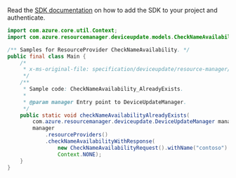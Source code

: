 Read the [SDK documentation](https://github.com/Azure/azure-sdk-for-java/blob/azure-resourcemanager-deviceupdate_1.0.0-beta.1/sdk/deviceupdate/azure-resourcemanager-deviceupdate/README.md) on how to add the SDK to your project and authenticate.

```java
import com.azure.core.util.Context;
import com.azure.resourcemanager.deviceupdate.models.CheckNameAvailabilityRequest;

/** Samples for ResourceProvider CheckNameAvailability. */
public final class Main {
    /*
     * x-ms-original-file: specification/deviceupdate/resource-manager/Microsoft.DeviceUpdate/preview/2022-04-01-preview/examples/CheckNameAvailability_AlreadyExists.json
     */
    /**
     * Sample code: CheckNameAvailability_AlreadyExists.
     *
     * @param manager Entry point to DeviceUpdateManager.
     */
    public static void checkNameAvailabilityAlreadyExists(
        com.azure.resourcemanager.deviceupdate.DeviceUpdateManager manager) {
        manager
            .resourceProviders()
            .checkNameAvailabilityWithResponse(
                new CheckNameAvailabilityRequest().withName("contoso").withType("Microsoft.DeviceUpdate/accounts"),
                Context.NONE);
    }
}
```
